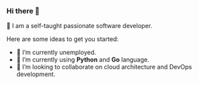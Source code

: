 ### Hi there 👋 
:sparkling_heart: I am a self-taught passionate software developer. 


Here are some ideas to get you started:

- 🔭 I’m currently unemployed.
- 🌱 I’m currently using **Python** and **Go** language.
- 👯 I’m looking to collaborate on cloud architecture and DevOps development.
<!-- - 📫 You can visit my home page to know me more: **https://chin-sun.github.io**--?

<!---
- 🤔 I’m looking for help with ...
- 💬 Ask me about ...
- 🤔 I am working towards obtaining the **AWS Certified Solutions Architect** and **Google Cloud Certified Professional Cloud certifications**.
- 😄 Pronouns: ...
- ⚡ Fun fact: ...
-->
